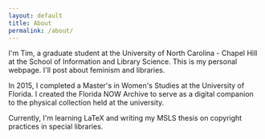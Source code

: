 ```yaml
---
layout: default
title: About
permalink: /about/
---
```


I'm Tim, a graduate student at the University of North Carolina - 
Chapel Hill at the School of Information and Library Science. This is my personal webpage. I'll post about feminism and libraries.

In 2015, I completed a Master's in Women's Studies at the 
University of Florida. I created the Florida NOW Archive to serve 
as a digital companion to the physical collection held at the university.

Currently, I'm learning LaTeX and writing my MSLS thesis on 
copyright practices in special libraries.
